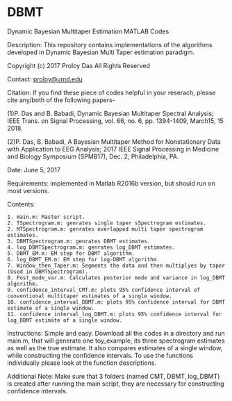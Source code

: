 # DBMT
Dynamic Bayesian Multitaper Estimation MATLAB Codes

Description: This repository contains implementations of the algorithms developed in Dynamic Bayesian Multi Taper estimation paradigm. 

Copyright (c) 2017 Proloy Das All Rights Reserved 

Contact: proloy@umd.edu

Citation: If you find these piece of codes helpful in your reserach, please cite any/both of the following papers-

(1)P. Das and B. Babadi, Dynamic Bayesian Multitaper Spectral Analysis; IEEE Trans. on Signal Processing, vol. 66, no. 6, pp. 1394-1409, March15, 15 2018.

(2)P. Das, B. Babadi, A Bayesian Multitaper Method for Nonstationary Data with Application to EEG Analysis; 2017 IEEE Signal Processing in Medicine and Biology Symposium (SPMB17), Dec. 2, Philadelphia, PA.

Date: June 5, 2017

Requirements:
  implemented in Matlab R2016b version, but should run on most versions.
  
Contents:
  
    1. main.m: Master script.
    2. TSpectrogram.m: genrates single taper sSpectrogram estimates.
    2. MTSpectrogram.m: genrates overlapped multi taper spectrogram estimates.
    3. DBMTSpectrogram.m: genrates DBMT estimates.
    4. log_DBMTSpectrogram.m: genrates log_DBMT estimates.
    5. DBMT_EM.m: EM step for DBMT algorithm.
    6. log_DBMT_EM.m: EM step for log-DBMT algorithm.
    7. Window_then_Taper.m: Segments the data and then multiplyes by taper (Used in DBMTSpectrogram).
    8. Post_mode_var.m: Calculates posterior mode and variance in log_DBMT algorithm.
    9. confidence_interval_CMT.m: plots 95% confidence interval of conventional multitaper estimates of a single window.
    10. confidence_interval_DBMT.m: plots 95% confidence interval for DBMT estimate of a single window.
    11. confidence_interval_log_DBMT.m: plots 95% confidence interval for log_DBMT estimate of a single window.


Instructions: Simple and easy.
  Download all the codes in a directory and run main.m, that will generate one toy_example, its three spectrogram estimates as well as
  the true estimate. It also compares estimates of a single window, while constructing the confidence intervals. To use 
  the functions individually please look at the function descriptions.
  
Additional Note: Make sure that 3 folders (named CMT, DBMT, log_DBMT) is created after running the main script, they are necessary for 
  constructing confidence intervals.
